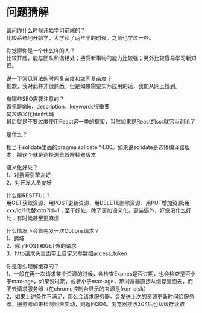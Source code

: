 # 问题猜解
请问你什么时候开始学习前端的？  
比较系统地开始学，大学读了两年半的时候。之前也学过一些。

你觉得你是一个什么样的人？  
比较开朗，能与团队和谐相处；接受新事物的能力比较强；另外比较容易学习新知识。

说一下常见算法的时间复杂度和空间复杂度？  
抱歉，我对此并非很熟悉。但是如果需要实际应用的话，我能从网上找到。

有哪些SEO需要注意的？  
首先是title，description，keywords很重要  
其次语义化html代码  
最后就是不要过度使用React这一类的框架，当然如果是React的ssr就另当别论了

<!doctype>是什么？  
相当于solidate里面的pragma solidate ^4.00。如果说solidate是选择编译器版本，那这个就是选择浏览器解释器版本

语义化好处？  
1、对搜索引擎友好  
2、对开发人员友好

什么是RESTFUL？  
用GET获取资源、用POST更新资源、用DELETE删除资源、用PUT增加资源;用xxx/id/1代替xxx/?id=1；至于好处，除了更加语义化，更装逼外，好像没什么好处；有时候甚至更麻烦

什么情况下会首先发一次Options请求？  
1、跨域  
2、除了POST和GET外的请求  
3、http请求头里面带上自定义参数如access_token

你是怎么理解缓存的？  
1、一般在再一次请求某个资源的时候，会检查Expires是否过期，也会检查是否小于max-age，如果没过期，或者小于max-age，那浏览器直接从缓存里面去，而不去请求服务器（在chrome控制台显示的来源是from disk）  
2、如果上述条件不满足，那么会请求服务器。会发送上次的资源更新时间给服务器，服务器如果检测到未变动，则返回304。浏览器接收304后也从缓存读取